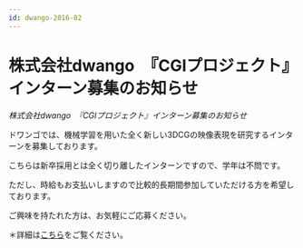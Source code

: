 ```yaml
---
id: dwango-2016-02
---
```


# 株式会社dwango　『CGIプロジェクト』インターン募集のお知らせ

_株式会社dwango　『CGIプロジェクト』インターン募集のお知らせ_

ドワンゴでは、機械学習を用いた全く新しい3DCGの映像表現を研究するインターンを募集しております。

こちらは新卒採用とは全く切り離したインターンですので、学年は不問です。

ただし、時給もお支払いしますので比較的長期間参加していただける方を希望しております。

ご興味を持たれた方は、お気軽にご応募ください。

＊詳細は[こちら](https://internship.dwango.co.jp/2016/aix3dcg/)をご覧ください。
